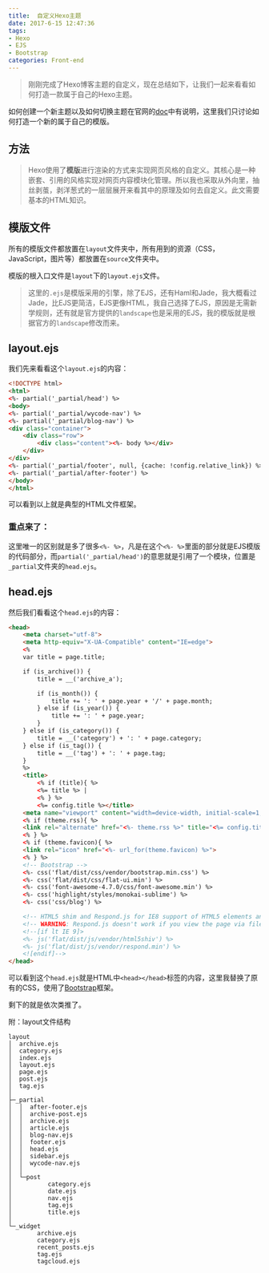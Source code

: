 ```yaml
---
title:  自定义Hexo主题
date: 2017-6-15 12:47:36
tags:
- Hexo
- EJS
- Bootstrap
categories: Front-end
---
```


> 刚刚完成了Hexo博客主题的自定义，现在总结如下，让我们一起来看看如何打造一款属于自己的Hexo主题。

如何创建一个新主题以及如何切换主题在官网的[doc](https://hexo.io/zh-cn/docs/themes.html "doc")中有说明，这里我们只讨论如何打造一个新的属于自己的模版。
## 方法
> Hexo使用了**模版**进行渲染的方式来实现网页风格的自定义。其核心是一种嵌套、引用的风格实现对网页内容模块化管理。所以我也采取从外向里，抽丝剥茧，剥洋葱式的一层层展开来看其中的原理及如何去自定义。此文需要基本的HTML知识。

<!--more-->
## 模版文件
所有的模版文件都放置在`layout`文件夹中，所有用到的资源（CSS，JavaScript，图片等）都放置在`source`文件夹中。

模版的根入口文件是`layout`下的`layout.ejs`文件。

> 这里的`.ejs`是模版采用的引擎，除了EJS，还有Haml和Jade，我大概看过Jade，比EJS更简洁，EJS更像HTML，我自己选择了EJS，原因是无需新学规则，还有就是官方提供的`landscape`也是采用的EJS，我的模版就是根据官方的`landscape`修改而来。

## layout.ejs
我们先来看看这个`layout.ejs`的内容：
```html
<!DOCTYPE html>
<html>
<%- partial('_partial/head') %>
<body>
<%- partial('_partial/wycode-nav') %>
<%- partial('_partial/blog-nav') %>
<div class="container">
    <div class="row">
        <div class="content"><%- body %></div>
    </div>
</div>
<%- partial('_partial/footer', null, {cache: !config.relative_link}) %>
<%- partial('_partial/after-footer') %>
</body>
</html>
```
可以看到以上就是典型的HTML文件框架。
### 重点来了：
这里唯一的区别就是多了很多`<%- %>`，凡是在这个`<%- %>`里面的部分就是EJS模版的代码部分，而`partial('_partial/head')`的意思就是引用了一个模块，位置是`_partial`文件夹的`head.ejs`。

## head.ejs
然后我们看看这个`head.ejs`的内容：
```html
<head>
    <meta charset="utf-8">
    <meta http-equiv="X-UA-Compatible" content="IE=edge">
    <%
    var title = page.title;

    if (is_archive()) {
        title = __('archive_a');

        if (is_month()) {
            title += ': ' + page.year + '/' + page.month;
        } else if (is_year()) {
            title += ': ' + page.year;
        }
    } else if (is_category()) {
        title = __('category') + ': ' + page.category;
    } else if (is_tag()) {
        title = __('tag') + ': ' + page.tag;
    }
    %>
    <title>
        <% if (title){ %>
        <%= title %> |
        <% } %>
        <%= config.title %></title>
    <meta name="viewport" content="width=device-width, initial-scale=1, maximum-scale=1">
    <% if (theme.rss){ %>
    <link rel="alternate" href="<%- theme.rss %>" title="<%= config.title %>" type="application/atom+xml">
    <% } %>
    <% if (theme.favicon){ %>
    <link rel="icon" href="<%- url_for(theme.favicon) %>">
    <% } %>
    <!-- Bootstrap -->
    <%- css('flat/dist/css/vendor/bootstrap.min.css') %>
    <%- css('flat/dist/css/flat-ui.min') %>
    <%- css('font-awesome-4.7.0/css/font-awesome.min') %>
    <%- css('highlight/styles/monokai-sublime') %>
    <%- css('css/blog') %>

    <!-- HTML5 shim and Respond.js for IE8 support of HTML5 elements and media queries -->
    <!-- WARNING: Respond.js doesn't work if you view the page via file:// -->
    <!--[if lt IE 9]>
    <%- js('flat/dist/js/vendor/html5shiv') %>
    <%- js('flat/dist/js/vendor/respond.min') %>
    <![endif]-->
</head>
```
可以看到这个`head.ejs`就是HTML中`<head></head>`标签的内容，这里我替换了原有的CSS，使用了[Bootstrap](http://www.bootcss.com/ "Bootstrap")框架。

剩下的就是依次类推了。

附：layout文件结构
```
layout
│  archive.ejs
│  category.ejs
│  index.ejs
│  layout.ejs
│  page.ejs
│  post.ejs
│  tag.ejs
│
├─_partial
│  │  after-footer.ejs
│  │  archive-post.ejs
│  │  archive.ejs
│  │  article.ejs
│  │  blog-nav.ejs
│  │  footer.ejs
│  │  head.ejs
│  │  sidebar.ejs
│  │  wycode-nav.ejs
│  │
│  └─post
│          category.ejs
│          date.ejs
│          nav.ejs
│          tag.ejs
│          title.ejs
│
└─_widget
        archive.ejs
        category.ejs
        recent_posts.ejs
        tag.ejs
        tagcloud.ejs
```
